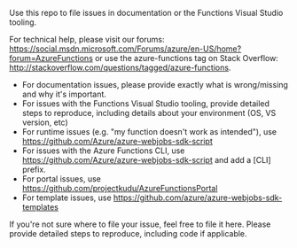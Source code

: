 Use this repo to file issues in documentation or the Functions Visual Studio tooling. 

For technical help, please visit our forums: https://social.msdn.microsoft.com/Forums/azure/en-US/home?forum=AzureFunctions or use the azure-functions tag on Stack Overflow: http://stackoverflow.com/questions/tagged/azure-functions.

- For documentation issues, please provide exactly what is wrong/missing and why it's important. 
- For issues with the Functions Visual Studio tooling, provide detailed steps to reproduce, including details about your environment (OS, VS version, etc)
- For runtime issues (e.g. "my function doesn't work as intended"), use https://github.com/Azure/azure-webjobs-sdk-script
- For issues with the Azure Functions CLI, use https://github.com/Azure/azure-webjobs-sdk-script and add a [CLI] prefix.
- For portal issues, use https://github.com/projectkudu/AzureFunctionsPortal
- For template issues, use https://github.com/azure/azure-webjobs-sdk-templates

If you're not sure where to file your issue, feel free to file it here. Please provide detailed steps to reproduce, including code if applicable.


